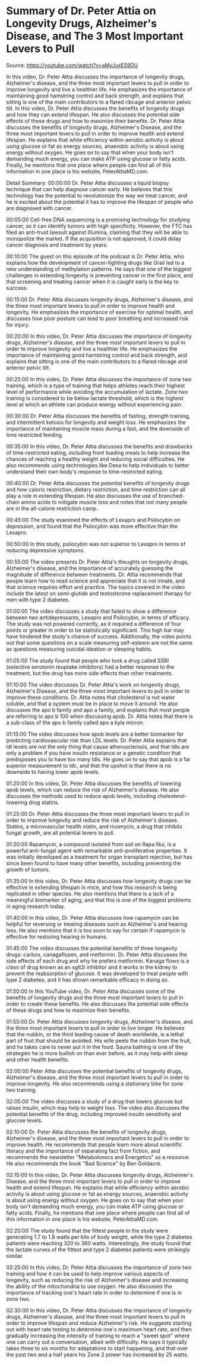 # Summary of Dr. Peter Attia on Longevity Drugs, Alzheimer's Disease, and The 3 Most Important Levers to Pull

Source: https://youtube.com/watch?v=aMyJvxE59DU

In this video, Dr. Peter Attia discusses the importance of longevity drugs, Alzheimer's disease, and the three most important levers to pull in order to improve longevity and live a healthier life. He emphasizes the importance of maintaining good hamstring control and back strength, and explains that sitting is one of the main contributors to a flared ribcage and anterior pelvic tilt.
In this video, Dr. Peter Attia discusses the benefits of longevity drugs and how they can extend lifespan. He also discusses the potential side effects of these drugs and how to maximize their benefits.
Dr. Peter Attia discusses the benefits of longevity drugs, Alzheimer's Disease, and the three most important levers to pull in order to improve health and extend lifespan. He explains that while efficiency within aerobic activity is about using glucose or fat as energy sources, anaerobic activity is about using energy without oxygen. He goes on to say that when your body isn't demanding much energy, you can make ATP using glucose or fatty acids. Finally, he mentions that one place where people can find all of this information in one place is his website, PeterAttiaMD.com.

Detail Summary: 
00:00:00
Dr. Peter Attia discusses a liquid biopsy technique that can help diagnose cancer early. He believes that this technology has the potential to revolutionize the way we treat cancer, and he is excited about the potential it has to improve the lifespan of people who are diagnosed with cancer.

00:05:00
Cell-free DNA sequencing is a promising technology for studying cancer, as it can identify tumors with high specificity. However, the FTC has filed an anti-trust lawsuit against Illumina, claiming that they will be able to monopolize the market. If the acquisition is not approved, it could delay cancer diagnosis and treatment by years.

00:10:00
The guest on this episode of the podcast is Dr. Peter Attia, who explains how the development of cancer-fighting drugs like Grail led to a new understanding of methylation patterns. He says that one of the biggest challenges in extending longevity is preventing cancer in the first place, and that screening and treating cancer when it is caught early is the key to success.

00:15:00
Dr. Peter Attia discusses longevity drugs, Alzheimer's disease, and the three most important levers to pull in order to improve health and longevity. He emphasizes the importance of exercise for optimal health, and discusses how poor posture can lead to poor breathing and increased risk for injury.

00:20:00
In this video, Dr. Peter Attia discusses the importance of longevity drugs, Alzheimer's disease, and the three most important levers to pull in order to improve longevity and live a healthier life. He emphasizes the importance of maintaining good hamstring control and back strength, and explains that sitting is one of the main contributors to a flared ribcage and anterior pelvic tilt.

00:25:00
In this video, Dr. Peter Attia discusses the importance of zone two training, which is a type of training that helps athletes reach their highest level of performance while avoiding the accumulation of lactate. Zone two training is considered to be below lactate threshold, which is the highest level at which an athlete can produce energy without experiencing pain.

00:30:00
Dr. Peter Attia discusses the benefits of fasting, strength training, and intermittent ketosis for longevity and weight loss. He emphasizes the importance of maintaining muscle mass during a fast, and the downside of time restricted feeding.

00:35:00
In this video, Dr. Peter Attia discusses the benefits and drawbacks of time-restricted eating, including front loading meals to help increase the chances of reaching a healthy weight and reducing social difficulties. He also recommends using technologies like Dexa to help individuals to better understand their own body's response to time-restricted eating.

00:40:00
Dr. Peter Attia discusses the potential benefits of longevity drugs and how caloric restriction, dietary restriction, and time restriction can all play a role in extending lifespan. He also discusses the use of branched-chain amino acids to mitigate muscle loss and notes that not many people are in the all-calorie restriction camp.

00:45:00
The study examined the effects of Lexapro and Psilocybin on depression, and found that the Psilocybin was more effective than the Lexapro.

00:50:00
In this study, psilocybin was not superior to Lexapro in terms of reducing depressive symptoms.

00:55:00
The video presents Dr. Peter Attia's thoughts on longevity drugs, Alzheimer's disease, and the importance of accurately guessing the magnitude of difference between treatments. Dr. Attia recommends that people learn how to read science and appreciate that it is not innate, and that science requires effort and practice. The topics covered in the video include the latest on semi-glutide and testosterone replacement therapy for men with type 2 diabetes.

01:00:00
The video discusses a study that failed to show a difference between two antidepressants, Lexapro and Psilocybin, in terms of efficacy. The study was not powered correctly, as it required a difference of four points or greater in order to be statistically significant. This high bar may have hindered the study's chance of success. Additionally, the video points out that some questions on a scale measuring self-esteem are not the same as questions measuring suicidal ideation or sleeping habits.

01:05:00
The study found that people who took a drug called SSRI (selective serotonin reuptake inhibitors) had a better response to the treatment, but the drug has more side effects than other treatments.

01:10:00
The video discusses Dr. Peter Attia's work on longevity drugs, Alzheimer's Disease, and the three most important levers to pull in order to improve these conditions. Dr. Attia notes that cholesterol is not water soluble, and that a system must be in place to move it around. He also discusses the apo b family and apo a family, and explains that most people are referring to apo b 100 when discussing apob. Dr. Attia notes that there is a sub-class of the apo b family called apo a kyla micron.

01:15:00
The video discusses how apob levels are a better biomarker for predicting cardiovascular risk than LDL levels. Dr. Peter Attia explains that ldl levels are not the only thing that cause atherosclerosis, and that ldls are only a problem if you have insulin resistance or a genetic condition that predisposes you to have too many ldls. He goes on to say that apob is a far superior measurement to ldc, and that the upshot is that there is no downside to having lower apob levels.

01:20:00
In this video, Dr. Peter Attia discusses the benefits of lowering apob levels, which can reduce the risk of Alzheimer's disease. He also discusses the methods used to reduce apob levels, including cholesterol-lowering drug statins.

01:25:00
Dr. Peter Attia discusses the three most important levers to pull in order to improve longevity and reduce the risk of Alzheimer's disease. Statins, a microvascular health statin, and rivomycin, a drug that inhibits fungal growth, are all potential levers to pull.

01:30:00
Rapamycin, a compound isolated from soil on Rapa Nui, is a powerful anti-fungal agent with remarkable anti-proliferative properties. It was initially developed as a treatment for organ transplant rejection, but has since been found to have many other benefits, including preventing the growth of tumors.

01:35:00
In this video, Dr. Peter Attia discusses how longevity drugs can be effective in extending lifespan in mice, and how this research is being replicated in other species. He also mentions that there is a lack of a meaningful biomarker of aging, and that this is one of the biggest problems in aging research today.

01:40:00
In this video, Dr. Peter Attia discusses how rapamycin can be helpful for reversing or treating diseases such as Alzheimer's and hearing loss. He also mentions that it is too soon to say for certain if rapamycin is effective for restoring hearing in humans.

01:45:00
The video discusses the potential benefits of three longevity drugs: carbos, canagaflozen, and metformin. Dr. Peter Attia discusses the side effects of each drug and why he prefers metformin. Kanaga flows is a class of drug known as an sglt2i inhibitor and it works in the kidney to prevent the reabsorption of glucose. It was developed to treat people with type 2 diabetes, and it has shown remarkable efficacy in doing so.

01:50:00
In this YouTube video, Dr. Peter Attia discusses some of the benefits of longevity drugs and the three most important levers to pull in order to create these benefits. He also discusses the potential side effects of these drugs and how to maximize their benefits.

01:55:00
Dr. Peter Attia discusses longevity drugs, Alzheimer's disease, and the three most important levers to pull in order to live longer. He believes that the nubbin, or the third leading cause of death worldwide, is a lethal part of fruit that should be avoided. His wife peels the nubbin from the fruit, and he takes care to never put it in the food. Sauna bathing is one of the strategies he is more bullish on than ever before, as it may help with sleep and other health benefits.

02:00:00
Peter Attia discusses the potential benefits of longevity drugs, Alzheimer's disease, and the three most important levers to pull in order to improve longevity. He also recommends using a stationary bike for zone two training.

02:05:00
The video discusses a study of a drug that lowers glucose but raises insulin, which may help to weight loss. The video also discusses the potential benefits of the drug, including improved insulin sensitivity and glucose levels.

02:10:00
Dr. Peter Attia discusses the benefits of longevity drugs, Alzheimer's disease, and the three most important levers to pull in order to improve health. He recommends that people learn more about scientific literacy and the importance of separating fact from fiction, and recommends the newsletter "Metabolomics and Energetics" as a resource. He also recommends the book "Bad Science" by Ben Goldacre.

02:15:00
In this video, Dr. Peter Attia discusses longevity drugs, Alzheimer's Disease, and the three most important levers to pull in order to improve health and extend lifespan. He explains that while efficiency within aerobic activity is about using glucose or fat as energy sources, anaerobic activity is about using energy without oxygen. He goes on to say that when your body isn't demanding much energy, you can make ATP using glucose or fatty acids. Finally, he mentions that one place where people can find all of this information in one place is his website, PeterAttiaMD.com.

02:20:00
The study found that the fittest people in the study were generating 1.7 to 1.8 watts per kilo of body weight, while the type 2 diabetes patients were reaching 320 to 360 watts. Interestingly, the study found that the lactate curves of the fittest and type 2 diabetes patients were strikingly similar.

02:25:00
In this video, Dr. Peter Attia discusses the importance of zone two training and how it can be used to help improve various aspects of longevity, such as reducing the risk of Alzheimer's disease and increasing the ability of the mitochondria to use oxygen. He also discusses the importance of tracking one's heart rate in order to determine if one is in zone two.

02:30:00
In this video, Dr. Peter Attia discusses the importance of longevity drugs, Alzheimer's disease, and the three most important levers to pull in order to improve lifespan and reduce Alzheimer's risk. He suggests starting out with heart rate testing to determine one's maximum heart rate, and then gradually increasing the intensity of training to reach a "sweet spot" where one can carry out a conversation, albeit with difficulty. He says it typically takes three to six months for adaptations to start happening, and that over the past two and a half years his Zone 2 power has increased by 25 watts.

